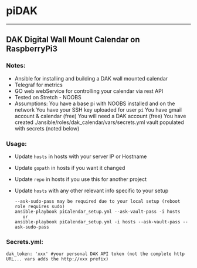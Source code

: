 # piDAK

---
## DAK Digital Wall Mount Calendar on RaspberryPi3
### Notes:
* Ansible for installing and building a DAK wall mounted calendar
* Telegraf for metrics
* GO web webService for controlling your calendar via rest API
* Tested on Stretch - NOOBS
* Assumptions:
   You have a base pi with NOOBS installed and on the network
   You have your SSH key uploaded for user `pi`
   You have gmail account & calendar (free)
   You will need a DAK account (free)
   You have created ./ansible/roles/dak_calendar/vars/secrets.yml vault populated with secrets (noted below)

### Usage:
* Update `hosts` in hosts with your server IP or Hostname
* Update `gopath` in hosts if you want it changed
* Update `repo` in hosts if you use this for another project
* Update `hosts` with any other relevant info specific to your setup

  ```
  --ask-sudo-pass may be required due to your local setup (reboot role requires sudo)
  ansible-playbook piCalendar_setup.yml --ask-vault-pass -i hosts
     or
  ansible-playbook piCalendar_setup.yml -i hosts --ask-vault-pass --ask-sudo-pass
  ```

### Secrets.yml:

  ```
  dak_token: 'xxx' #your personal DAK API token (not the complete http URL... vars adds the http://xxx prefix)
  ```
